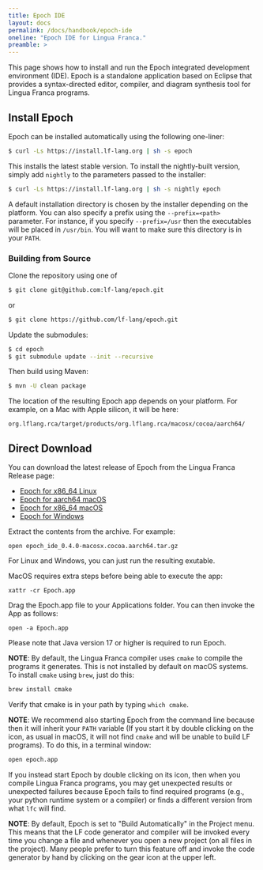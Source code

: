 ```yaml
---
title: Epoch IDE
layout: docs
permalink: /docs/handbook/epoch-ide
oneline: "Epoch IDE for Lingua Franca."
preamble: >
---
```


This page shows how to install and run the Epoch integrated development environment (IDE). Epoch is a standalone application based on Eclipse that provides a syntax-directed editor, compiler, and diagram synthesis tool for Lingua Franca programs.

## Install Epoch

Epoch can be installed automatically using the following one-liner:

```sh
$ curl -Ls https://install.lf-lang.org | sh -s epoch
```

This installs the latest stable version.
To install the nightly-built version, simply add `nightly` to the parameters passed to the installer:

```sh
$ curl -Ls https://install.lf-lang.org | sh -s nightly epoch
```

A default installation directory is chosen by the installer depending on the platform. You can also specify a prefix using the `--prefix=<path>` parameter. For instance, if you specify `--prefix=/usr` then the executables will be placed in `/usr/bin`. You will want to make sure this directory is in your `PATH`.

### Building from Source

Clone the repository using one of

```sh
$ git clone git@github.com:lf-lang/epoch.git
```

or

```sh
$ git clone https://github.com/lf-lang/epoch.git
```

Update the submodules:

```sh
$ cd epoch
$ git submodule update --init --recursive
```

Then build using Maven:

```sh
$ mvn -U clean package
```

The location of the resulting Epoch app depends on your platform.
For example, on a Mac with Apple silicon, it will be here:

```
org.lflang.rca/target/products/org.lflang.rca/macosx/cocoa/aarch64/
```

## Direct Download

You can download the latest release of Epoch from the Lingua Franca Release page:

- [Epoch for x86_64 Linux](https://github.com/lf-lang/lingua-franca/releases/download/v0.4.0/epoch_ide_0.4.0-linux.gtk.x86_64.tar.gz)
- [Epoch for aarch64 macOS](https://github.com/lf-lang/lingua-franca/releases/download/v0.4.0/epoch_ide_0.4.0-macosx.cocoa.aarch64.tar.gz)
- [Epoch for x86_64 macOS](https://github.com/lf-lang/lingua-franca/releases/download/v0.4.0/epoch_ide_0.4.0-macosx.cocoa.x86_64.tar.gz)
- [Epoch for Windows](https://github.com/lf-lang/lingua-franca/releases/download/v0.4.0/epoch_ide_0.4.0-win32.win32.x86_64.zip)

Extract the contents from the archive. For example:

```
open epoch_ide_0.4.0-macosx.cocoa.aarch64.tar.gz
```

For Linux and Windows, you can just run the resulting exutable.

MacOS requires extra steps before being able to execute the app:

```
xattr -cr Epoch.app
```

Drag the Epoch.app file to your Applications folder.
You can then invoke the App as follows:

```
open -a Epoch.app
```

Please note that Java version 17 or higher is required to run Epoch.

**NOTE**: By default, the Lingua Franca compiler uses `cmake` to compile the programs it generates. This is not installed by default on macOS systems. To install `cmake` using `brew`, just do this:

```sh
brew install cmake
```

Verify that cmake is in your path by typing `which cmake`.

**NOTE**: We recommend also starting Epoch from the command line because then it will inherit your `PATH` variable (If you start it by double clicking on the icon, as usual in macOS, it will not find `cmake` and will be unable to build LF programs). To do this, in a terminal window:

```sh
open epoch.app
```

If you instead start Epoch by double clicking on its icon, then when you compile Lingua Franca programs, you may get unexpected results or unexpected failures because Epoch fails to find required programs (e.g., your python runtime system or a compiler) or finds a different version from what `lfc` will find.

**NOTE**: By default, Epoch is set to "Build Automatically" in the Project menu. This means that the LF code generator and compiler will be invoked every time you change a file and whenever you open a new project (on all files in the project). Many people prefer to turn this feature off and invoke the code generator by hand by clicking on the gear icon at the upper left.
